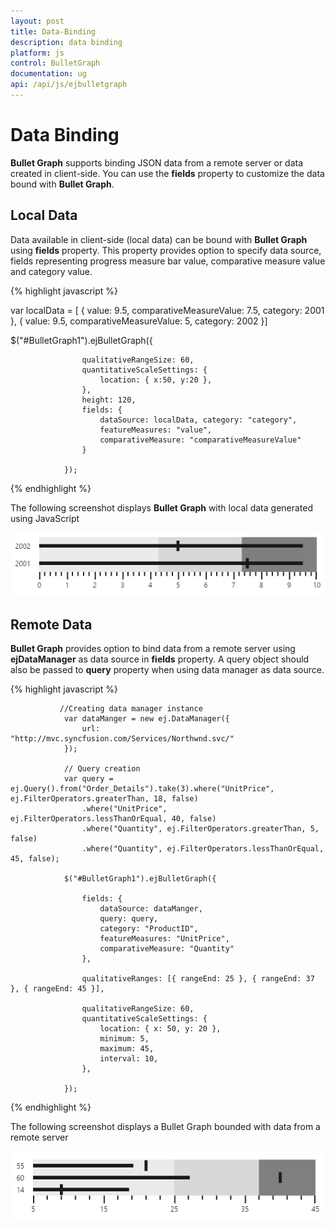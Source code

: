 ```yaml
---
layout: post
title: Data-Binding
description: data binding
platform: js
control: BulletGraph	
documentation: ug
api: /api/js/ejbulletgraph
---
```


# Data Binding

**Bullet Graph** supports binding JSON data from a remote server or data created in client-side. You can use the **fields** property to customize the data bound with **Bullet Graph**.

## Local Data

Data available in client-side (local data) can be bound with **Bullet Graph** using **fields** property. This property provides option to specify data source, fields representing progress measure bar value, comparative measure value and category value.

{% highlight javascript %}



var localData = [
               {
                   value: 9.5, comparativeMeasureValue: 7.5,
                   category: 2001
               },
               {
                   value: 9.5, comparativeMeasureValue: 5,
                   category: 2002
               }]

$("#BulletGraph1").ejBulletGraph({

                    qualitativeRangeSize: 60,
                    quantitativeScaleSettings: {
                        location: { x:50, y:20 },
                    },
                    height: 120,
                    fields: {
                        dataSource: localData, category: "category",
                        featureMeasures: "value",
                        comparativeMeasure: "comparativeMeasureValue"
                    }

                });


{% endhighlight %}



The following screenshot displays **Bullet Graph** with local data generated using JavaScript

![](/js/BulletGraph/Data-Binding_images/Data-Binding_img1.png) 

## Remote Data

**Bullet Graph** provides option to bind data from a remote server using **ejDataManager** as data source in **fields** property. A query object should also be passed to **query** property when using data manager as data source.

{% highlight javascript %}



               //Creating data manager instance
                var dataManger = new ej.DataManager({
                    url: "http://mvc.syncfusion.com/Services/Northwnd.svc/"
                });

                // Query creation
                var query = ej.Query().from("Order_Details").take(3).where("UnitPrice", ej.FilterOperators.greaterThan, 18, false)
                    .where("UnitPrice", ej.FilterOperators.lessThanOrEqual, 40, false)
                    .where("Quantity", ej.FilterOperators.greaterThan, 5, false)
                    .where("Quantity", ej.FilterOperators.lessThanOrEqual, 45, false);

                $("#BulletGraph1").ejBulletGraph({                                        

                    fields: {
                        dataSource: dataManger,
                        query: query,
                        category: "ProductID",
                        featureMeasures: "UnitPrice",
                        comparativeMeasure: "Quantity"
                    },

                    qualitativeRanges: [{ rangeEnd: 25 }, { rangeEnd: 37 }, { rangeEnd: 45 }],

                    qualitativeRangeSize: 60,
                    quantitativeScaleSettings: {
                        location: { x: 50, y: 20 },
                        minimum: 5,
                        maximum: 45,
                        interval: 10,
                    },

                });


{% endhighlight %}



The following screenshot displays a Bullet Graph bounded with data from a remote server

![](/js/BulletGraph/Data-Binding_images/Data-Binding_img2.png) 

